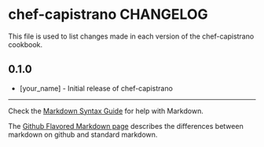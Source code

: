 chef-capistrano CHANGELOG
====================

This file is used to list changes made in each version of the chef-capistrano cookbook.

0.1.0
-----
- [your_name] - Initial release of chef-capistrano

- - -
Check the [Markdown Syntax Guide](http://daringfireball.net/projects/markdown/syntax) for help with Markdown.

The [Github Flavored Markdown page](http://github.github.com/github-flavored-markdown/) describes the differences between markdown on github and standard markdown.
